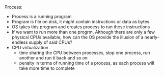 
Process:

- Process is a running program
- Program is file on disk, it might contain instructions or data as bytes
- OS takes this program and creates process to run these instructions
- If we want to run more than one progrm, Although there are only a few physical CPUs available, how can the
OS provide the illusion of a nearly-endless supply of said CPUs?
- CPU virtualization
  - time sharing the CPU between processes, stop one process, run another and run ti back and so on
  - penalty in terms of running time of a process, as each process will take more time to complete
